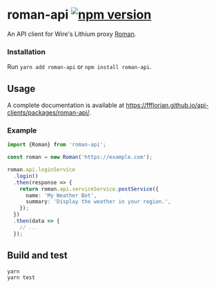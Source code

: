 # roman-api [![npm version](https://img.shields.io/npm/v/roman-api.svg)](https://www.npmjs.com/package/roman-api)

An API client for Wire's Lithium proxy [Roman](https://github.com/wireapp/roman).

### Installation

Run `yarn add roman-api` or `npm install roman-api`.

## Usage

A complete documentation is available at https://ffflorian.github.io/api-clients/packages/roman-api/.

### Example

```ts
import {Roman} from 'roman-api';

const roman = new Roman('https://example.com');

roman.api.loginService
  .login()
  .then(response => {
    return roman.api.serviceService.postService({
      name: 'My Weather Bot',
      summary: 'Display the weather in your region.',
    });
  })
  .then(data => {
    // ...
  });
```

## Build and test

```
yarn
yarn test
```

